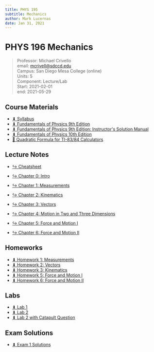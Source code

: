 ```yaml
---
title: PHYS 195
subtitle: Mechanics
author: Mark Lucernas
date: Jan 31, 2021
---
```



# PHYS 196 Mechanics
> Professor: Michael Crivello<br>
> email: mcrivell@sdccd.edu<br>
> Campus: San Diego Mesa College (online)<br>
> Units: 5<br>
> Component: Lecture/Lab<br>
> Start: 2021-02-01<br>
> end: 2021-05-29<br>

## Course Materials

- [⬇ Syllabus](file:../../../files/winter-2021/PHYS-195/syllabus.pdf)
- [⬇ Fundamentals of Physics 9th Edition](file:../../../files/winter-2021/PHYS-195/FundamentalsOfPhysics_9thEdition.pdf)
- [⬇ Fundamentals of Physics 9th Edition: Instructor's Solution Manual](file:../../../files/winter-2021/PHYS-195/FundamentalsOfPhysics_9thEdition_InstructorSolutionManual.pdf)
- [⬇ Fundamentals of Physics 10th Edition](file:../../../files/winter-2021/PHYS-195/FundamentalsOfPhysics_10thEdition.pdf)
- [📄 Quadratic Formula for TI-83/84 Calculators](https://brownmath.com/ti83/quadrat.htm)

## Lecture Notes

- [↪ Cheatsheet](chapters/cheatsheet)

- [↪ Chapter 0: Intro](chapters/ch-0)
- [↪ Chapter 1: Measurements](chapters/ch-1)
- [↪ Chapter 2: Kinematics](chapters/ch-2)
- [↪ Chapter 3: Vectors](chapters/ch-3)
- [↪ Chapter 4: Motion in Two and Three Dimensions](chapters/ch-4)
- [↪ Chapter 5: Force and Motion I](chapters/ch-5)
- [↪ Chapter 6: Force and Motion II](chapters/ch-6)

## Homeworks

- [⬇ Homework 1: Measurements](file:../../../files/winter-2021/PHYS-195/homeworks/homework1.pdf)
- [⬇ Homework 2: Vectors](file:../../../files/winter-2021/PHYS-195/homeworks/homework2.pdf)
- [⬇ Homework 3: Kinematics](file:../../../files/winter-2021/PHYS-195/homeworks/homework3.pdf)
- [⬇ Homework 5: Force and Motion I](file:../../../files/winter-2021/PHYS-195/homeworks/homework5.pdf)
- [⬇ Homework 6: Force and Motion II](file:../../../files/winter-2021/PHYS-195/homeworks/homework6.pdf)

## Labs

- [⬇ Lab 1](file:../../../files/winter-2021/PHYS-195/labs/lab01.pdf)
- [⬇ Lab 2](file:../../../files/winter-2021/PHYS-195/labs/lab02.pdf)
- [⬇ Lab 2 with Catapult Question](file:../../../files/winter-2021/PHYS-195/labs/lab02_with_catapult.pdf)

## Exam Solutions

- [⬇ Exam 1 Solutions](file:../../../files/winter-2021/PHYS-195/exam/exam-1_solutions.pdf)

